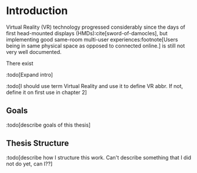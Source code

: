 # Introduction

Virtual Reality (VR) technology progressed considerably since the days of first head-mounted displays (HMDs):cite[sword-of-damocles], but implementing good same-room multi-user experiences:footnote[Users being in same physical space as opposed to connected online.] is still not very well documented.

There exist

:todo[Expand intro]

:todo[I should use term Virtual Reality and use it to define VR abbr. If not, define it on first use in chapter 2]

## Goals

:todo[describe goals of this thesis]

## Thesis Structure

:todo[describe how I structure this work. Can't describe something that I did not do yet, can I??]

